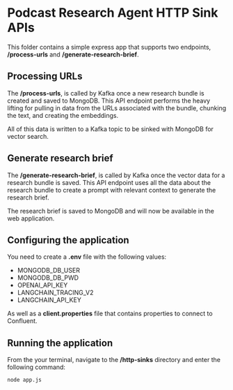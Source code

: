 # Podcast Research Agent HTTP Sink APIs

This folder contains a simple express app that supports two endpoints, **/process-urls**
and **/generate-research-brief**.

## Processing URLs

The **/process-urls**, is called by Kafka once a new research bundle is created and saved
to MongoDB. This API endpoint performs the heavy lifting for pulling in data from the URLs associated
with the bundle, chunking the text, and creating the embeddings.

All of this data is written to a Kafka topic to be sinked with MongoDB for vector search.

## Generate research brief

The **/generate-research-brief**, is called by Kafka once the vector data for a research bundle
is saved. This API endpoint uses all the data about the research bundle to create a prompt with
relevant context to generate the research brief.

The research brief is saved to MongoDB and will now be available in the web application.

## Configuring the application

You need to create a **.env** file with the following values:
* MONGODB_DB_USER
* MONGODB_DB_PWD
* OPENAI_API_KEY
* LANGCHAIN_TRACING_V2
* LANGCHAIN_API_KEY

As well as a **client.properties** file that contains properties to connect to Confluent.

## Running the application

From the your terminal, navigate to the **/http-sinks** directory and enter the following command:

```shell
node app.js
```